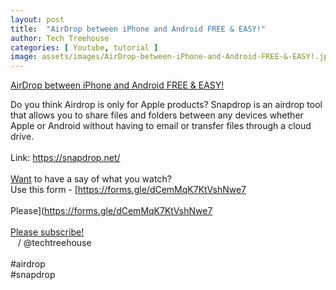 ```yaml
---
layout: post
title:  "AirDrop between iPhone and Android FREE & EASY!"
author: Tech Treehouse
categories: [ Youtube, tutorial ]
image: assets/images/AirDrop-between-iPhone-and-Android-FREE-&-EASY!.jpg
---
```


[AirDrop between iPhone and Android FREE & EASY!](https://youtube.com/watch?v=li9UxeZyu-M)

Do you think Airdrop is only for Apple products? Snapdrop is an airdrop tool that allows you to share files and folders between any devices whether Apple or Android without having to email or transfer files through a cloud drive.<br><br>Link: [https://snapdrop.net/<br><br>Want](https://snapdrop.net/<br><br>Want) to have a say of what you watch?<br>Use this form - [https://forms.gle/dCemMqK7KtVshNwe7<br><br>Please](https://forms.gle/dCemMqK7KtVshNwe7<br><br>[Please subscribe!](https://youtube.com/techtreehouse/?sub_confirmation=1)<br>   / @techtreehouse  <br><br>#airdrop <br>#snapdrop
